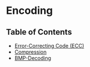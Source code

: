 # Encoding

## Table of Contents

- [Error-Correcting Code (ECC)](ecc)
- [Compression](compression)
- [BMP-Decoding](bmp-decoding)